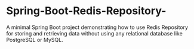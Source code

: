 # Spring-Boot-Redis-Repository-
A minimal Spring Boot project demonstrating how to use Redis Repository for storing and retrieving data without using any relational database like PostgreSQL or MySQL.
